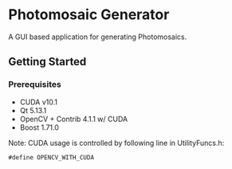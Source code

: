 # Photomosaic Generator

A GUI based application for generating Photomosaics.

## Getting Started

### Prerequisites

* CUDA v10.1
* Qt 5.13.1
* OpenCV + Contrib 4.1.1 w/ CUDA
* Boost 1.71.0

Note: CUDA usage is controlled by following line in UtilityFuncs.h:
```
#define OPENCV_WITH_CUDA
```
